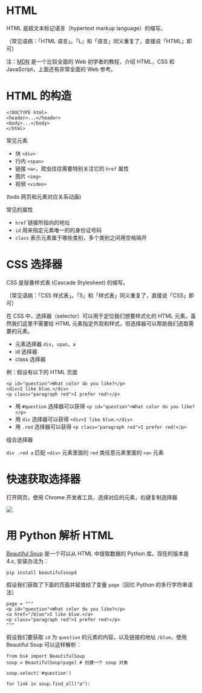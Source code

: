 # HTML

HTML 是超文本标记语言（hypertext markup language）的缩写。

（常见语病：「HTML 语言」。「L」和「语言」同义重复了，直接说「HTML」即可）

注：[MDN](https://developer.mozilla.org/zh-CN/docs/Learn) 是一个比较全面的 Web 初学者的教程，介绍 HTML，CSS 和 JavaScript，上面还有非常全面的 Web 参考。

# HTML 的构造

    <!DOCTYPE html>
    <header>...</header>
    <body>...</body>
    </html>

常见元素

- 块 `<div>`
- 行内 `<span>`
- 链接 `<a>`，爬虫往往需要特别关注它的 `href` 属性
- 图片 `<img>`
- 视频 `<video>`

(todo 网页和元素对应关系动画)

常见的属性

- `href` 链接所指向的地址
- `id` 用来指定元素唯一的的身份证号码
- `class` 表示元素属于哪些类别，多个类别之间用空格隔开

# CSS 选择器

CSS 是层叠样式表 (Cascade Stylesheet) 的缩写。

（常见语病：「CSS 样式表」。「S」和「样式表」同义重复了，直接说「CSS」即可）

在 CSS 中，选择器（selector）可以用于定位我们想要样式化的 HTML 元素。虽然我们这里不需要给 HTML 元素指定外观和样式，但选择器可以帮助我们选取需要的元素。

- 元素选择器 `div`，`span`，`a`
- id 选择器
- class 选择器

例：假设有以下的 HTML 页面

    <p id="question">What color do you like?</p>
    <div>I like blue.</div>
    <p class="paragraph red">I prefer red!</p>

- 用 `#question` 选择器可以获得 `<p id="question">What color do you like?</p>`
- 用 `div` 选择器可以获得 `<div>I like blue.</div>`
- 用 `.red` 选择器可以获得 `<p class="paragraph red">I prefer red!</p>`

组合选择器

`div .red a` 匹配 `<div>` 元素里面的 `red` 类任意元素里面的 `<a>` 元素

# 快速获取选择器

打开网页，使用 Chrome 开发者工具，选择对应的元素，右键复制选择器

![](copy-selector.png)

# 用 Python 解析 HTML

[Beautiful Soup](https://www.crummy.com/software/BeautifulSoup/bs4/doc.zh/) 是一个可以从 HTML 中提取数据的 Python 库。现在的版本是 4.x, 安装办法为：

    pip install beautifulsoup4

假设我们获取了下面的页面并赋值给了变量 `page`（回忆 Python 的多行字符串语法）

    page = """
    <p id="question">What color do you like?</p>
    <a href="/blue">I like blue.</a>
    <p class="paragraph red">I prefer red!</p>
    """

假设我们要获取 `id` 为 `question` 的元素的内容，以及链接的地址 `/blue`，使用 Beautiful Soup 可以这样解析：

    from bs4 import BeautifulSoup
    soup = BeautifulSoup(page) # 创建一个 soup 对象

    soup.select('#question')

    for link in soup.find_all("a"):
    
